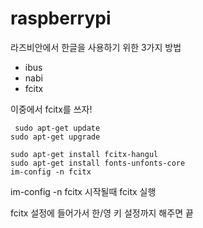 # raspberrypi

라즈비안에서 한글을 사용하기 위한 3가지 방법

* ibus
* nabi
* fcitx

이중에서 fcitx를 쓰자!

<pre><code> sudo apt-get update
sudo apt-get upgrade

sudo apt-get install fcitx-hangul
sudo apt-get install fonts-unfonts-core
im-config -n fcitx
</code></pre>

im-config -n fcitx  시작될때 fcitx 실행

fcitx 설정에 들어가서 한/영 키 설정까지 해주면 끝

